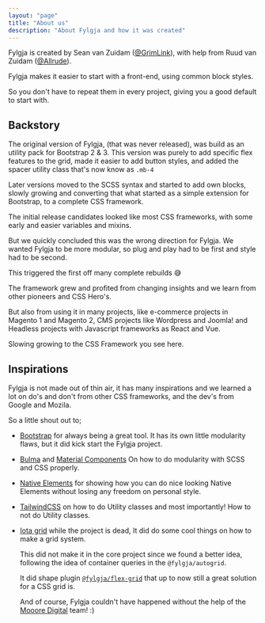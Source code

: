 ```yaml
---
layout: "page"
title: "About us"
description: "About Fylgja and how it was created"
---
```


Fylgja is created by Sean van Zuidam ([@GrimLink](https://twitter.com/grimlink/)),
with help from Ruud van Zuidam ([@Allrude](https://twitter.com/allrude/)).

Fylgja makes it easier to start with a front-end, using common block styles.

So you don't have to repeat them in every project, giving you a good default to start with.

## Backstory

The original version of Fylgja, (that was never released), was build as an utility pack for Bootstrap 2 & 3.
This version was purely to add specific flex features to the grid, made it easier to add button styles,
and added the spacer utility class that's now know as `.mb-4`

Later versions moved to the SCSS syntax and started to add own blocks,
slowly growing and converting that what started as a simple extension for Bootstrap, to a complete CSS framework.

The initial release candidates looked like most CSS frameworks,
with some early and easier variables and mixins.

But we quickly concluded this was the wrong direction for Fylgja.
We wanted Fylgja to be more modular, so plug and play had to be first and style had to be second.

This triggered the first off many complete rebuilds 😅

The framework grew and profited from changing insights and we learn from other pioneers and CSS Hero's.

But also from using it in many projects,
like e-commerce projects in Magento 1 and Magento 2, CMS projects like Wordpress and Joomla! 
and Headless projects with Javascript frameworks as React and Vue.

Slowing growing to the CSS Framework you see here.

## Inspirations

Fylgja is not made out of thin air, it has many inspirations and we learned a lot on do's and don't from other CSS frameworks,
and the dev's from Google and Mozila.

So a little shout out to;

- [Bootstrap](https://getbootstrap.com/) for always being a great tool. It has its own little modularity flaws, but it did kick start the Fylgja project.
- [Bulma](https://bulma.io/) and [Material Components](https://material.io/components?platform=web)
  On how to do modularity with SCSS and CSS properly.
- [Native Elements](https://native-elements.dev/) for showing how you can do nice looking Native Elements without losing any freedom on personal style.
- [TailwindCSS](https://tailwindcss.com/) on how to do Utility classes
  and most importantly! How to not do Utility classes.
- [Iota grid](https://github.com/korywakefield/iota) while the project is dead,
  It did do some cool things on how to make a grid system.
  
  This did not make it in the core project since we found a better idea,
  following the idea of container queries in the `@fylgja/autogrid`.
  
  It did shape plugin [`@fylgja/flex-grid`](/components/flex-grid/)
  that up to now still a great solution for a CSS grid is.
  
  And of course, Fylgja couldn't have happened without the help of the [Mooore Digital](https://www.mooore.nl/) team! :)
